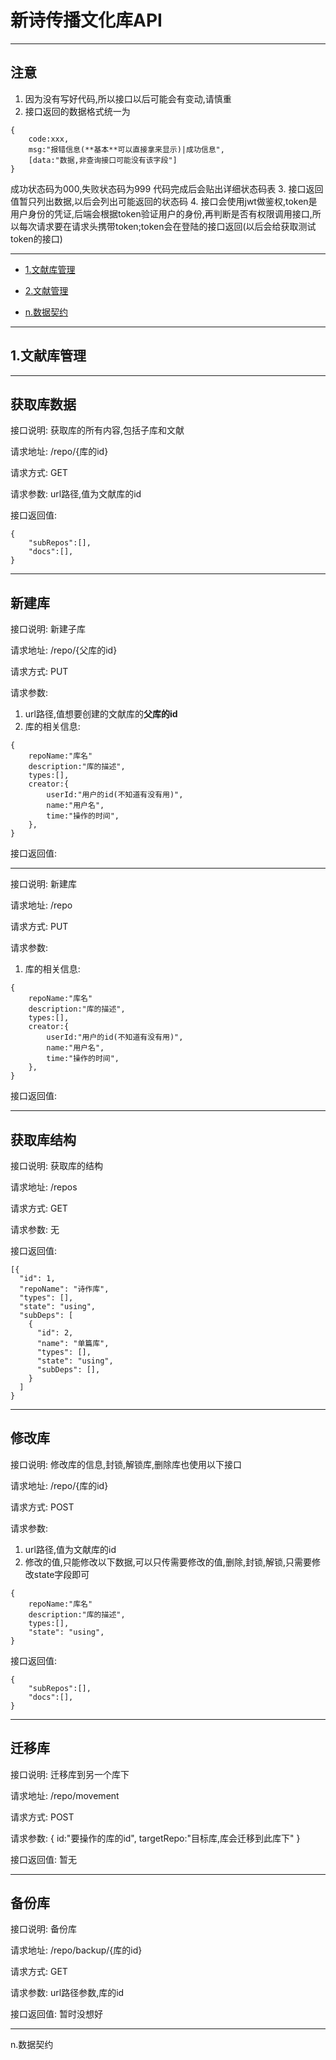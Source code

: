 ﻿# 新诗传播文化库API

---
## 注意
1. 因为没有写好代码,所以接口以后可能会有变动,请慎重
2. 接口返回的数据格式统一为
```
{
    code:xxx,
    msg:"报错信息(**基本**可以直接拿来显示)|成功信息",
    [data:"数据,非查询接口可能没有该字段"]
}
```
成功状态码为000,失败状态码为999
代码完成后会贴出详细状态码表
3. 接口返回值暂只列出数据,以后会列出可能返回的状态码
4. 接口会使用jwt做鉴权,token是用户身份的凭证,后端会根据token验证用户的身份,再判断是否有权限调用接口,所以每次请求要在请求头携带token;token会在登陆的接口返回(以后会给获取测试token的接口)

---
* [1.文献库管理](#1)

* [2.文献管理](#2)

* [n.数据契约](#n)

---
## <span id="1">1.文献库管理</span>

---
## 获取库数据
接口说明:
获取库的所有内容,包括子库和文献

请求地址:
/repo/{库的id}

请求方式:
GET

请求参数:
url路径,值为文献库的id

接口返回值:
```
{
    "subRepos":[],
    "docs":[],
}
```
---
## 新建库
接口说明:
新建子库

请求地址:
/repo/{父库的id}

请求方式:
PUT

请求参数:
1. url路径,值想要创建的文献库的**父库的id**
2. 库的相关信息:
```
{
    repoName:"库名"
    description:"库的描述",
    types:[],
    creator:{
        userId:"用户的id(不知道有没有用)",
        name:"用户名",
        time:"操作的时间",
    },
}
```

接口返回值:

---
接口说明:
新建库

请求地址:
/repo

请求方式:
PUT

请求参数:
1. 库的相关信息:
```
{
    repoName:"库名"
    description:"库的描述",
    types:[],
    creator:{
        userId:"用户的id(不知道有没有用)",
        name:"用户名",
        time:"操作的时间",
    },
}
```

接口返回值:

---
## 获取库结构
接口说明:
获取库的结构

请求地址:
/repos

请求方式:
GET

请求参数:
无

接口返回值:
```
[{
  "id": 1,
  "repoName": "诗作库",
  "types": [],
  "state": "using",
  "subDeps": [
    {
      "id": 2,
      "name": "单篇库",
      "types": [],
      "state": "using",
      "subDeps": [],
    }
  ]
}
```
---
## 修改库
接口说明:
修改库的信息,封锁,解锁库,删除库也使用以下接口

请求地址:
/repo/{库的id}

请求方式:
POST

请求参数:
1. url路径,值为文献库的id
2. 修改的值,只能修改以下数据,可以只传需要修改的值,删除,封锁,解锁,只需要修改state字段即可
```
{
    repoName:"库名"
    description:"库的描述",
    types:[],
    "state": "using",
}
```
接口返回值:
```
{
    "subRepos":[],
    "docs":[],
}
```

---
## 迁移库
接口说明:
迁移库到另一个库下

请求地址:
/repo/movement

请求方式:
POST

请求参数:
{
    id:"要操作的库的id",
    targetRepo:"目标库,库会迁移到此库下"
}

接口返回值:
暂无

---
## 备份库
接口说明:
备份库

请求地址:
/repo/backup/{库的id}

请求方式:
GET

请求参数:
url路径参数,库的id

接口返回值:
暂时没想好

---






<span id="n">n.数据契约</span>
```



```




